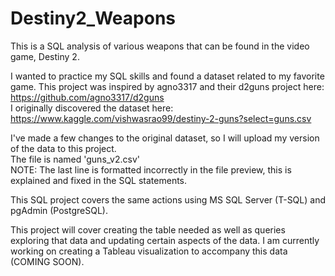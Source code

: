 # Destiny2_Weapons
This is a SQL analysis of various weapons that can be found in the video game, Destiny 2.

I wanted to practice my SQL skills and found a dataset related to my favorite game.
This project was inspired by agno3317 and their d2guns project here:
https://github.com/agno3317/d2guns<br />
I originally discovered the dataset here:
https://www.kaggle.com/vishwasrao99/destiny-2-guns?select=guns.csv

I've made a few changes to the original dataset, so I will upload my version of the data to this project.<br />
The file is named 'guns_v2.csv'<br />
NOTE: The last line is formatted incorrectly in the file preview, this is explained and fixed in the SQL statements.

This SQL project covers the same actions using MS SQL Server (T-SQL) and pgAdmin (PostgreSQL).

This project will cover creating the table needed as well as queries exploring that data and updating certain aspects of the data.
I am currently working on creating a Tableau visualization to accompany this data (COMING SOON).
